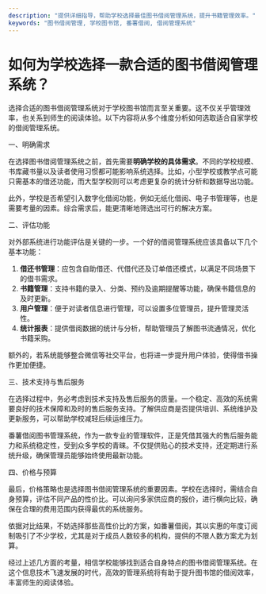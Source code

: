 ```yaml
---
description: "提供详细指导，帮助学校选择最佳图书借阅管理系统，提升书籍管理效率。"
keywords: "图书借阅管理, 学校图书馆, 番薯借阅, 借阅管理系统"
---
```

# 如何为学校选择一款合适的图书借阅管理系统？

选择合适的图书借阅管理系统对于学校图书馆而言至关重要。这不仅关乎管理效率，也关系到师生的阅读体验。以下内容将从多个维度分析如何选取适合自家学校的借阅管理系统。

一、明确需求

在选择图书借阅管理系统之前，首先需要**明确学校的具体需求**。不同的学校规模、书库藏书量以及读者使用习惯都可能影响系统选择。比如，小型学校或教学点可能只需基本的借还功能，而大型学校则可以考虑更复杂的统计分析和数据导出功能。

此外，学校是否希望引入数字化借阅功能，例如无纸化借阅、电子书管理等，也是需要考量的因素。综合需求后，能更清晰地筛选出可行的解决方案。

二、评估功能

对外部系统进行功能评估是关键的一步。一个好的借阅管理系统应该具备以下几个基本功能：

1. **借还书管理**：应包含自助借还、代借代还及订单借还模式，以满足不同场景下的借书需求。
2. **书籍管理**：支持书籍的录入、分类、预约及逾期提醒等功能，确保书籍信息的及时更新。
3. **用户管理**：便于对读者信息进行管理，可以设置多位管理员，提升管理灵活性。
4. **统计报表**：提供借阅数据的统计与分析，帮助管理员了解图书流通情况，优化书籍采购。

额外的，若系统能够整合微信等社交平台，也将进一步提升用户体验，使得借书操作更加便捷。

三、技术支持与售后服务

在选择过程中，务必考虑到技术支持及售后服务的质量。一个稳定、高效的系统需要良好的技术保障和及时的售后服务支持。了解供应商是否提供培训、系统维护及更新服务，可以帮助学校减轻后续运维压力。

番薯借阅图书管理系统，作为一款专业的管理软件，正是凭借其强大的售后服务能力和系统稳定性，受到众多学校的青睐。不仅提供贴心的技术支持，还定期进行系统升级，确保管理员能够始终使用最新功能。

四、价格与预算

最后，价格策略也是选择图书借阅管理系统的重要因素。学校在选择时，需结合自身预算，评估不同产品的性价比。可以询问多家供应商的报价，进行横向比较，确保在合理的费用范围内获得最优的系统服务。

依据对比结果，不妨选择那些高性价比的方案，如番薯借阅，其以实惠的年度订阅制吸引了不少学校，尤其是对于成员人数较多的机构，提供的不限人数方案尤为划算。

经过上述几方面的考量，相信学校能够找到适合自身特点的图书借阅管理系统。在这个信息技术飞速发展的时代，高效的管理系统将有助于提升图书馆的借阅效率，丰富师生的阅读体验。
